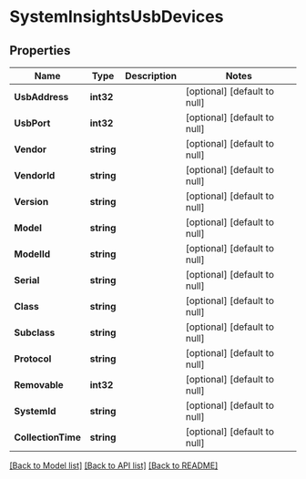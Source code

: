 # SystemInsightsUsbDevices

## Properties
Name | Type | Description | Notes
------------ | ------------- | ------------- | -------------
**UsbAddress** | **int32** |  | [optional] [default to null]
**UsbPort** | **int32** |  | [optional] [default to null]
**Vendor** | **string** |  | [optional] [default to null]
**VendorId** | **string** |  | [optional] [default to null]
**Version** | **string** |  | [optional] [default to null]
**Model** | **string** |  | [optional] [default to null]
**ModelId** | **string** |  | [optional] [default to null]
**Serial** | **string** |  | [optional] [default to null]
**Class** | **string** |  | [optional] [default to null]
**Subclass** | **string** |  | [optional] [default to null]
**Protocol** | **string** |  | [optional] [default to null]
**Removable** | **int32** |  | [optional] [default to null]
**SystemId** | **string** |  | [optional] [default to null]
**CollectionTime** | **string** |  | [optional] [default to null]

[[Back to Model list]](../README.md#documentation-for-models) [[Back to API list]](../README.md#documentation-for-api-endpoints) [[Back to README]](../README.md)


